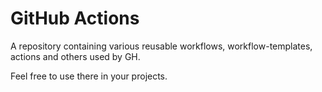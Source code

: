 # GitHub Actions

A repository containing various reusable workflows, workflow-templates, actions and others used by GH.

Feel free to use there in your projects.
